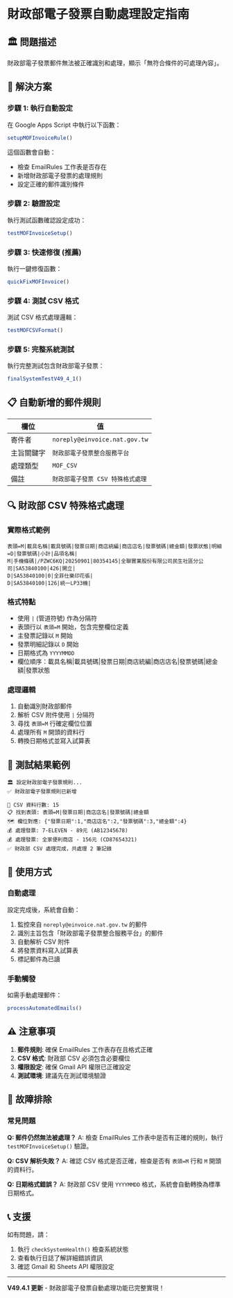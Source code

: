 # 財政部電子發票自動處理設定指南

## 🏛️ 問題描述

財政部電子發票郵件無法被正確識別和處理，顯示「無符合條件的可處理內容」。

## 🔧 解決方案

### **步驟 1: 執行自動設定**

在 Google Apps Script 中執行以下函數：

```javascript
setupMOFInvoiceRule()
```

這個函數會自動：
- 檢查 EmailRules 工作表是否存在
- 新增財政部電子發票的處理規則
- 設定正確的郵件識別條件

### **步驟 2: 驗證設定**

執行測試函數確認設定成功：

```javascript
testMOFInvoiceSetup()
```

### **步驟 3: 快速修復 (推薦)**

執行一鍵修復函數：

```javascript
quickFixMOFInvoice()
```

### **步驟 4: 測試 CSV 格式**

測試 CSV 格式處理邏輯：

```javascript
testMOFCSVFormat()
```

### **步驟 5: 完整系統測試**

執行完整測試包含財政部電子發票：

```javascript
finalSystemTestV49_4_1()
```

## 📋 **自動新增的郵件規則**

| 欄位 | 值 |
|------|-----|
| 寄件者 | `noreply@einvoice.nat.gov.tw` |
| 主旨關鍵字 | `財政部電子發票整合服務平台` |
| 處理類型 | `MOF_CSV` |
| 備註 | `財政部電子發票 CSV 特殊格式處理` |

## 🔍 **財政部 CSV 特殊格式處理**

### **實際格式範例**
```
表頭=M|載具名稱|載具號碼|發票日期|商店統編|商店店名|發票號碼|總金額|發票狀態|明細=D|發票號碼|小計|品項名稱|
M|手機條碼|/PZWC6KQ|20250901|80354145|全聯實業股份有限公司民生社區分公司|SA53840100|426|開立|
D|SA53840100|0|全菲仕樂印花張|
D|SA53840100|126|統一LP33機|
```

### **格式特點**
- 使用 `|` (管道符號) 作為分隔符
- 表頭行以 `表頭=M` 開始，包含完整欄位定義
- 主發票記錄以 `M` 開始
- 發票明細記錄以 `D` 開始
- 日期格式為 `YYYYMMDD`
- 欄位順序：載具名稱|載具號碼|發票日期|商店統編|商店店名|發票號碼|總金額|發票狀態

### **處理邏輯**
1. 自動識別財政部郵件
2. 解析 CSV 附件使用 `|` 分隔符
3. 尋找 `表頭=M` 行確定欄位位置
4. 處理所有 `M` 開頭的資料行
5. 轉換日期格式並寫入試算表

## 🧪 **測試結果範例**

```
🏛️ 設定財政部電子發票規則...
✅ 財政部電子發票規則已新增

📄 CSV 資料行數: 15
📋 找到表頭: 表頭=M|發票日期|商店店名|發票號碼|總金額
🗺️ 欄位對應: {"發票日期":1,"商店店名":2,"發票號碼":3,"總金額":4}
💰 處理發票: 7-ELEVEN - 89元 (AB12345678)
💰 處理發票: 全家便利商店 - 156元 (CD87654321)
✅ 財政部 CSV 處理完成，共處理 2 筆記錄
```

## 🚀 **使用方式**

### **自動處理**
設定完成後，系統會自動：
1. 監控來自 `noreply@einvoice.nat.gov.tw` 的郵件
2. 識別主旨包含「財政部電子發票整合服務平台」的郵件
3. 自動解析 CSV 附件
4. 將發票資料寫入試算表
5. 標記郵件為已讀

### **手動觸發**
如需手動處理郵件：

```javascript
processAutomatedEmails()
```

## ⚠️ **注意事項**

1. **郵件規則**: 確保 EmailRules 工作表存在且格式正確
2. **CSV 格式**: 財政部 CSV 必須包含必要欄位
3. **權限設定**: 確保 Gmail API 權限已正確設定
4. **測試環境**: 建議先在測試環境驗證

## 🔧 **故障排除**

### **常見問題**

**Q: 郵件仍然無法被處理？**
A: 檢查 EmailRules 工作表中是否有正確的規則，執行 `testMOFInvoiceSetup()` 驗證。

**Q: CSV 解析失敗？**
A: 確認 CSV 格式是否正確，檢查是否有 `表頭=M` 行和 `M` 開頭的資料行。

**Q: 日期格式錯誤？**
A: 財政部 CSV 使用 `YYYYMMDD` 格式，系統會自動轉換為標準日期格式。

## 📞 **支援**

如有問題，請：
1. 執行 `checkSystemHealth()` 檢查系統狀態
2. 查看執行日誌了解詳細錯誤資訊
3. 確認 Gmail 和 Sheets API 權限設定

---

**V49.4.1 更新** - 財政部電子發票自動處理功能已完整實現！